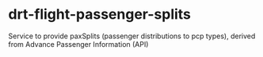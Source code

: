 # drt-flight-passenger-splits
Service to provide paxSplits (passenger distributions to pcp types), derived from Advance Passenger Information (API)
